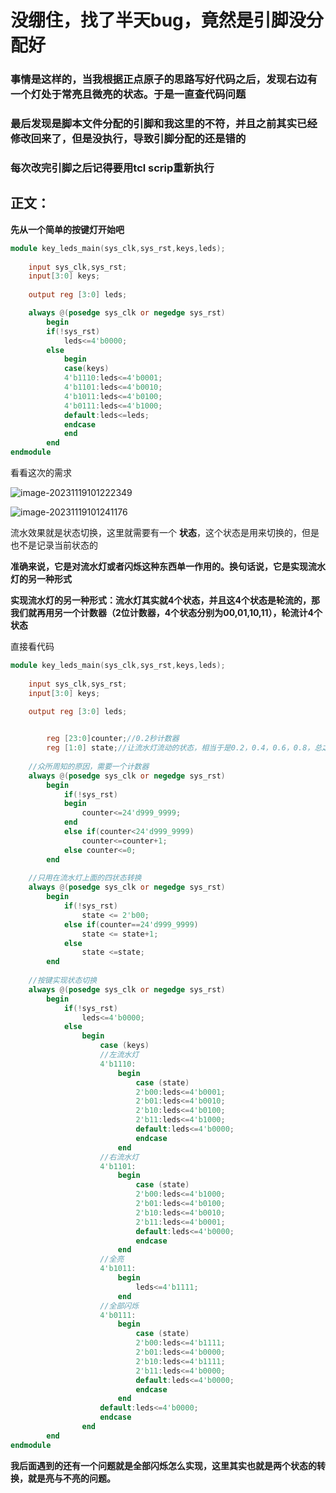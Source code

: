 # 没绷住，找了半天bug，竟然是引脚没分配好

### 事情是这样的，当我根据正点原子的思路写好代码之后，发现右边有一个灯处于常亮且微亮的状态。于是一直查代码问题

### 最后发现是脚本文件分配的引脚和我这里的不符，并且之前其实已经修改回来了，但是没执行，导致引脚分配的还是错的

### 每次改完引脚之后记得要用tcl scrip重新执行

## 正文：

**先从一个简单的按键灯开始吧**

```verilog
module key_leds_main(sys_clk,sys_rst,keys,leds);
	
	input sys_clk,sys_rst;
	input[3:0] keys;
	
	output reg [3:0] leds;

	always @(posedge sys_clk or negedge sys_rst)
		begin
		if(!sys_rst)
			leds<=4'b0000;
		else
			begin
			case(keys)
			4'b1110:leds<=4'b0001;
			4'b1101:leds<=4'b0010;
			4'b1011:leds<=4'b0100;
			4'b0111:leds<=4'b1000;
			default:leds<=leds;
			endcase
			end
		end
endmodule
```

看看这次的需求

![image-20231119101222349](https://gitee.com/zero_hua_no_sb/blog-pic/raw/master/202311191012427.png)

![image-20231119101241176](https://gitee.com/zero_hua_no_sb/blog-pic/raw/master/202311191012217.png)

流水效果就是状态切换，这里就需要有一个 **状态**，这个状态是用来切换的，但是也不是记录当前状态的

**准确来说，它是对流水灯或者闪烁这种东西单一作用的。换句话说，它是实现流水灯的另一种形式**

**实现流水灯的另一种形式：流水灯其实就4个状态，并且这4个状态是轮流的，那我们就再用另一个计数器（2位计数器，4个状态分别为00,01,10,11），轮流计4个状态**

直接看代码

```verilog
module key_leds_main(sys_clk,sys_rst,keys,leds);
	
	input sys_clk,sys_rst;
	input[3:0] keys;
	
	output reg [3:0] leds;


		reg [23:0]counter;//0.2秒计数器
		reg [1:0] state;//让流水灯流动的状态，相当于是0.2，0.4，0.6，0.8，总之是对流水灯进行操作的另一个方法
	
	//众所周知的原因，需要一个计数器
	always @(posedge sys_clk or negedge sys_rst)
		begin
			if(!sys_rst)
			begin
				counter<=24'd999_9999;
			end
			else if(counter<24'd999_9999)
				counter<=counter+1;
			else counter<=0;
		end
	
	//只用在流水灯上面的四状态转换
	always @(posedge sys_clk or negedge sys_rst)
		begin
			if(!sys_rst)
				state <= 2'b00;
			else if(counter==24'd999_9999)
				state <= state+1;
			else 
				state <=state;
		end
		
	//按键实现状态切换
	always @(posedge sys_clk or negedge sys_rst)
		begin
			if(!sys_rst)
				leds<=4'b0000;
			else
				begin
					case (keys)
					//左流水灯
					4'b1110:
						begin
							case (state)
							2'b00:leds<=4'b0001;
							2'b01:leds<=4'b0010;
							2'b10:leds<=4'b0100;
							2'b11:leds<=4'b1000;
							default:leds<=4'b0000;
							endcase
						end
					//右流水灯
					4'b1101:
						begin
							case (state)
							2'b00:leds<=4'b1000;
							2'b01:leds<=4'b0100;
							2'b10:leds<=4'b0010;
							2'b11:leds<=4'b0001;
							default:leds<=4'b0000;
							endcase
						end
					//全亮
					4'b1011:
						begin
							leds<=4'b1111;
						end
					//全部闪烁
					4'b0111:
						begin
							case (state)
							2'b00:leds<=4'b1111;
							2'b01:leds<=4'b0000;
							2'b10:leds<=4'b1111;
							2'b11:leds<=4'b0000;
							default:leds<=4'b0000;
							endcase
						end
					default:leds<=4'b0000;
					endcase
				end
		end
endmodule
```

**我后面遇到的还有一个问题就是全部闪烁怎么实现，这里其实也就是两个状态的转换，就是亮与不亮的问题。**